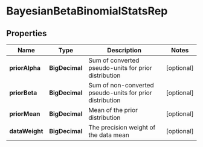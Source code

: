 

# BayesianBetaBinomialStatsRep


## Properties

| Name | Type | Description | Notes |
|------------ | ------------- | ------------- | -------------|
|**priorAlpha** | **BigDecimal** | Sum of converted pseudo-units for prior distribution |  [optional] |
|**priorBeta** | **BigDecimal** | Sum of non-converted pseudo-units for prior distribution |  [optional] |
|**priorMean** | **BigDecimal** | Mean of the prior distribution |  [optional] |
|**dataWeight** | **BigDecimal** | The precision weight of the data mean |  [optional] |




